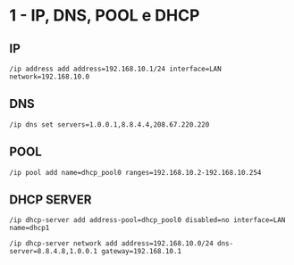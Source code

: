 # 1 - IP, DNS, POOL e DHCP


## IP
```
/ip address add address=192.168.10.1/24 interface=LAN network=192.168.10.0
```
   
## DNS
```
/ip dns set servers=1.0.0.1,8.8.4.4,208.67.220.220
```
   
## POOL
```
/ip pool add name=dhcp_pool0 ranges=192.168.10.2-192.168.10.254
```
 
## DHCP SERVER
```
/ip dhcp-server add address-pool=dhcp_pool0 disabled=no interface=LAN name=dhcp1
```
 
```
/ip dhcp-server network add address=192.168.10.0/24 dns-server=8.8.4.8,1.0.0.1 gateway=192.168.10.1
```